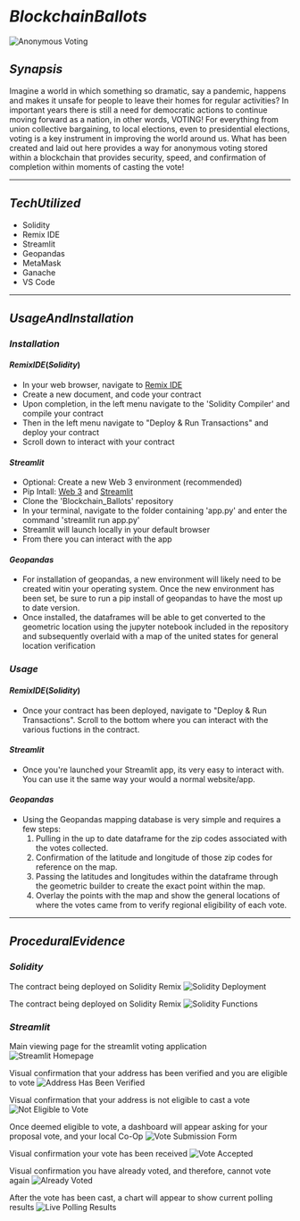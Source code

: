 # $Blockchain Ballots$
![Anonymous Voting](Images/Anonymous_Voting.JPEG)
## $Synapsis$
 Imagine a world in which something so dramatic, say a pandemic, happens and makes it unsafe for people to leave their homes for regular activities?  In important years there is still a need for democratic actions to continue moving forward as a nation, in other words, VOTING!  For everything from union collective bargaining, to local elections, even to presidential elections, voting is a key instrument in improving the world around us.  What has been created and laid out here provides a way for anonymous voting stored within a blockchain that provides security, speed, and confirmation of completion within moments of casting the vote!  

-----

## $Tech Utilized$
 - Solidity
 - Remix IDE
 - Streamlit
 - Geopandas
 - MetaMask
 - Ganache
 - VS Code


-----

 ## $Usage And Installation$

 ### $Installation$
 #### $Remix IDE (Solidity)$
- In your web browser, navigate to [Remix IDE](https://remix.ethereum.org/)
- Create a new document, and code your contract
- Upon completion, in the left menu navigate to the 'Solidity Compiler' and compile your contract
- Then in the left menu navigate to "Deploy & Run Transactions" and deploy your contract
- Scroll down to interact with your contract
 

 #### $Streamlit$
 - Optional: Create a new Web 3 environment (recommended)
 - Pip Intall: [Web 3](https://pypi.org/project/web3/) and [Streamlit]( https://docs.streamlit.io/library/get-started/installation)
 - Clone the 'Blockchain_Ballots' repository 
 - In your terminal, navigate to the folder containing 'app.py' and enter the command 'streamlit run app.py'
 - Streamlit will launch locally in your default browser
 - From there you can interact with the app



 #### $Geopandas$
 - For installation of geopandas, a new environment will likely need to be created witin your operating system.  Once the new environment has been set, be sure to run a pip install of geopandas to have the most up to date version.
 - Once installed, the dataframes will be able to get converted to the geometric location using the jupyter notebook included in the repository and subsequently overlaid with a map of the united states for general location verification

 ### $Usage$
 #### $Remix IDE (Solidity)$
 - Once your contract has been deployed, navigate to "Deploy & Run Transactions".  Scroll to the bottom where you can interact with the various fuctions in the contract.

 #### $Streamlit$
 - Once you're launched your Streamlit app, its very easy to interact with.  You can use it the same way your would a normal website/app.
 #### $Geopandas$
 - Using the Geopandas mapping database is very simple and requires a few steps:
    1. Pulling in the up to date dataframe for the zip codes associated with the votes collected.
    2. Confirmation of the latitude and longitude of those zip codes for reference on the map.
    3. Passing the latitudes and longitudes within the dataframe through the geometric builder to create the exact point within the map.
    4. Overlay the points with the map and show the general locations of where the votes came from to verify regional eligibility of each vote.

 -----

 ## $Procedural Evidence$
 ### $Solidity$

 The contract being deployed on Solidity Remix
![Solidity Deployment](Images/Procedural-Evidence/solidity-1.png)

 The contract being deployed on Solidity Remix
![Solidity Functions](Images/Procedural-Evidence/functions-2.png)

### $Streamlit$
Main viewing page for the streamlit voting application
![Streamlit Homepage](Images/Procedural-Evidence/home.png)

Visual confirmation that your address has been verified and you are eligible to vote
![Address Has Been Verified](Images/Procedural-Evidence/address-verified.png)

Visual confirmation that your address is not eligible to cast a vote
![Not Eligible to Vote](Images/Procedural-Evidence/not-eligible.png)

Once deemed eligible to vote, a dashboard will appear asking for your proposal vote, and your local Co-Op
![Vote Submission Form](Images/Procedural-Evidence/vote-form.png)

Visual confirmation your vote has been received
![Vote Accepted](Images/Procedural-Evidence/vote-submitted.png)

Visual confirmation you have already voted, and therefore, cannot vote again
![Already Voted](Images/Procedural-Evidence/already-voted.png)

After the vote has been cast, a chart will appear to show current polling results
![Live Polling Results](Images/Procedural-Evidence/graph.png)